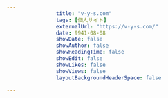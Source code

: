 ---
                title: "v-y-s.com"
                tags: [個人サイト]
                externalUrl: "https://v-y-s.com/"
                date: 9941-08-08
                showDate: false
                showAuthor: false
                showReadingTime: false
                showEdit: false
                showLikes: false
                showViews: false
                layoutBackgroundHeaderSpace: false
                ---

